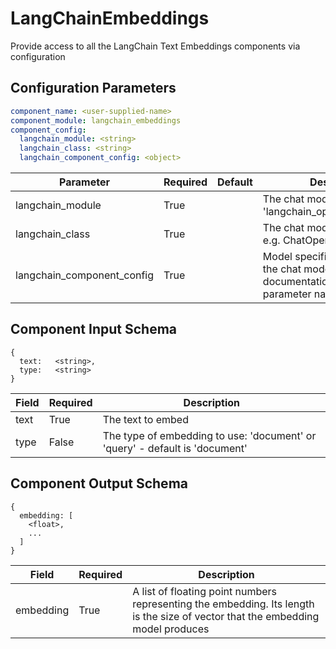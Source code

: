 # LangChainEmbeddings

Provide access to all the LangChain Text Embeddings components via configuration

## Configuration Parameters

```yaml
component_name: <user-supplied-name>
component_module: langchain_embeddings
component_config:
  langchain_module: <string>
  langchain_class: <string>
  langchain_component_config: <object>
```

| Parameter | Required | Default | Description |
| --- | --- | --- | --- |
| langchain_module | True |  | The chat model module - e.g. 'langchain_openai.chat_models' |
| langchain_class | True |  | The chat model class to use - e.g. ChatOpenAI |
| langchain_component_config | True |  | Model specific configuration for the chat model. See documentation for valid parameter names. |


## Component Input Schema

```
{
  text:   <string>,
  type:   <string>
}
```
| Field | Required | Description |
| --- | --- | --- |
| text | True | The text to embed |
| type | False | The type of embedding to use: 'document' or 'query' - default is 'document' |


## Component Output Schema

```
{
  embedding: [
    <float>,
    ...
  ]
}
```
| Field | Required | Description |
| --- | --- | --- |
| embedding | True | A list of floating point numbers representing the embedding. Its length is the size of vector that the embedding model produces |
